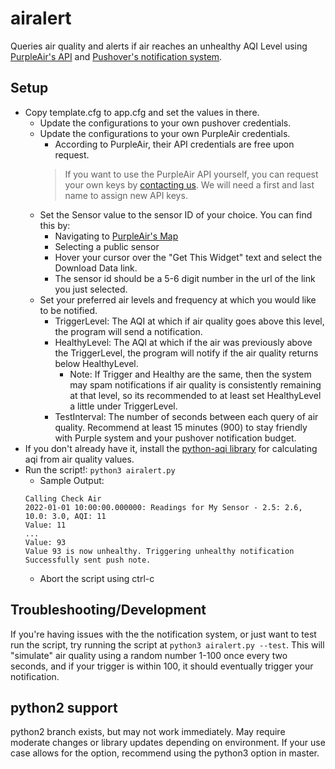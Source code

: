 # airalert
Queries air quality and alerts if air reaches an unhealthy AQI Level
using [PurpleAir's API](https://community.purpleair.com/t/making-api-calls-with-the-purpleair-api/180)
and [Pushover's notification system](https://pushover.net/).

## Setup
- Copy template.cfg to app.cfg and set the values in there.
    - Update the configurations to your own pushover credentials.
    - Update the configurations to your own PurpleAir credentials.
        - According to PurpleAir, their API credentials are free upon request.
        > If you want to use the PurpleAir API yourself, you can request your own keys by [contacting us](https://www2.purpleair.com/pages/contact-us).
        > We will need a first and last name to assign new API keys.
    - Set the Sensor value to the sensor ID of your choice. You can find this by:
        - Navigating to [PurpleAir's Map](https://map.purpleair.com/)
        - Selecting a public sensor
        - Hover your cursor over the "Get This Widget" text and select the Download Data link.
        - The sensor id should be a 5-6 digit number in the url of the link you just selected.
    - Set your preferred air levels and frequency at which you would like to be notified.
        - TriggerLevel: The AQI at which if air quality goes above this level, the program will send a notification.
        - HealthyLevel: The AQI at which if the air was previously above the TriggerLevel, the program will notify if the air quality returns below HealthyLevel.
            - Note: If Trigger and Healthy are the same, then the system may spam notifications if air quality is consistently remaining at that level, so its recommended to at least set HealthyLevel a little under TriggerLevel.
        - TestInterval: The number of seconds between each query of air quality. Recommend at least 15 minutes (900) to stay friendly with Purple system and your pushover notification budget.
- If you don't already have it, install the [python-aqi library](https://pypi.org/project/python-aqi/) for calculating aqi from air quality values.
- Run the script!: `python3 airalert.py`
    - Sample Output: 
    ```
    Calling Check Air
    2022-01-01 10:00:00.000000: Readings for My Sensor - 2.5: 2.6, 10.0: 3.0, AQI: 11
    Value: 11
    ...
    Value: 93
    Value 93 is now unhealthy. Triggering unhealthy notification
    Successfully sent push note.
    ```
    - Abort the script using ctrl-c

## Troubleshooting/Development
If you're having issues with the the notification system, or just want to test run the script,
try running the script at `python3 airalert.py --test`.
This will "simulate" air quality using a random number 1-100 once every two seconds, and if your trigger is within 100,
it should eventually trigger your notification.

## python2 support
python2 branch exists, but may not work immediately. May require moderate changes or library updates depending on environment.
If your use case allows for the option, recommend using the python3 option in master.
